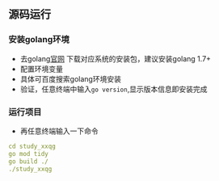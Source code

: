 ## 源码运行

### 安装golang环境
+ 去golang[官网](https://studygolang.com/dl) 下载对应系统的安装包，建议安装golang 1.7+
+ 配置环境变量
+ 具体可百度搜索golang环境安装
+ 验证，任意终端中输入```go version```,显示版本信息即安装完成

### 运行项目
+ 再任意终端输入一下命令
```yaml
cd study_xxqg
go mod tidy
go build ./
./study_xxqg
```
